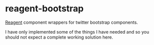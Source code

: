 reagent-bootstrap
=================

[Reagent](https://github.com/holmsand/reagent) component wrappers for twitter bootstrap components.

I have only implemented some of the things I have needed and so you should not expect a complete working solution here.
